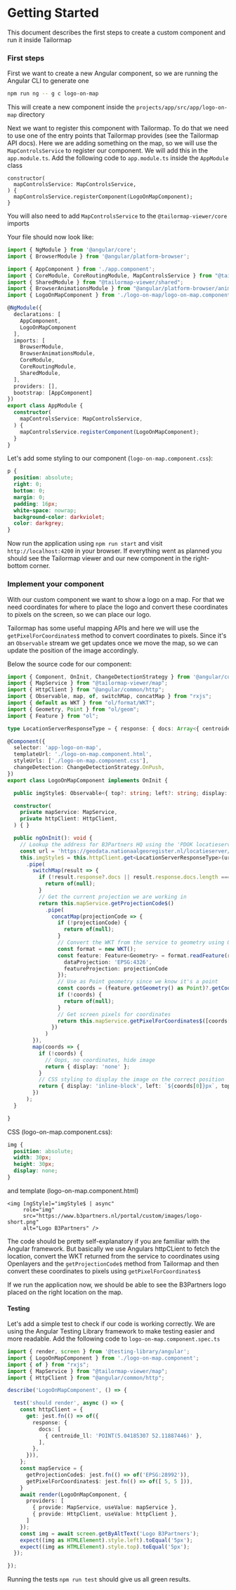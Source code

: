 # Getting Started
This document describes the first steps to create a custom component and run it inside Tailormap

### First steps

First we want to create a new Angular component, so we are running the Angular CLI to generate one

```bash
npm run ng -- g c logo-on-map
```

This will create a new component inside the `projects/app/src/app/logo-on-map` directory

Next we want to register this component with Tailormap. To do that we need to use one of the entry points that Tailormap provides (see the Tailormap API docs). Here we are adding something on the map, so we will use the `MapControlsService` to register our component. We will add this in the `app.module.ts`. Add the following code to `app.module.ts` inside the `AppModule` class

```
constructor(
  mapControlsService: MapControlsService,
) {
  mapControlsService.registerComponent(LogoOnMapComponent);
}
```

You will also need to add `MapControlsService` to the `@tailormap-viewer/core` imports

Your file should now look like:

```typescript
import { NgModule } from '@angular/core';
import { BrowserModule } from '@angular/platform-browser';

import { AppComponent } from './app.component';
import { CoreModule, CoreRoutingModule, MapControlsService } from "@tailormap-viewer/core";
import { SharedModule } from "@tailormap-viewer/shared";
import { BrowserAnimationsModule } from "@angular/platform-browser/animations";
import { LogoOnMapComponent } from './logo-on-map/logo-on-map.component';

@NgModule({
  declarations: [
    AppComponent,
    LogoOnMapComponent
  ],
  imports: [
    BrowserModule,
    BrowserAnimationsModule,
    CoreModule,
    CoreRoutingModule,
    SharedModule,
  ],
  providers: [],
  bootstrap: [AppComponent]
})
export class AppModule {
  constructor(
    mapControlsService: MapControlsService,
  ) {
    mapControlsService.registerComponent(LogoOnMapComponent);
  }
}
```

Let's add some styling to our component (`logo-on-map.component.css`):

```css
p {
  position: absolute;
  right: 0;
  bottom: 0;
  margin: 0;
  padding: 16px;
  white-space: nowrap;
  background-color: darkviolet;
  color: darkgrey;
}
```

Now run the application using `npm run start` and visit `http://localhost:4200` in your browser. If everything went as planned you should see the Tailormap viewer and our new component in the right-bottom corner. 

### Implement your component

With our custom component we want to show a logo on a map. For that we need coordinates for where to place the logo and convert these coordinates to pixels on the screen, so we can place our logo.

Tailormap has some useful mapping APIs and here we will use the `getPixelForCoordinates$` method to convert coordinates to pixels. Since it's an `Observable` stream we get updates once we move the map, so we can update the position of the image accordingly.

Below the source code for our component:

```typescript
import { Component, OnInit, ChangeDetectionStrategy } from '@angular/core';
import { MapService } from "@tailormap-viewer/map";
import { HttpClient } from "@angular/common/http";
import { Observable, map, of, switchMap, concatMap } from "rxjs";
import { default as WKT } from "ol/format/WKT";
import { Geometry, Point } from "ol/geom";
import { Feature } from "ol";

type LocationServerResponseType = { response: { docs: Array<{ centroide_ll: string }> }};

@Component({
  selector: 'app-logo-on-map',
  templateUrl: './logo-on-map.component.html',
  styleUrls: ['./logo-on-map.component.css'],
  changeDetection: ChangeDetectionStrategy.OnPush,
})
export class LogoOnMapComponent implements OnInit {

  public imgStyle$: Observable<{ top?: string; left?: string; display: string }> = of({ display: 'none' });

  constructor(
    private mapService: MapService,
    private httpClient: HttpClient,
  ) { }

  public ngOnInit(): void {
    // Lookup the address for B3Partners HQ using the 'PDOK locatieserver'
    const url = 'https://geodata.nationaalgeoregister.nl/locatieserver/v3/free?q=Zonnebaan%2012C,%203542%20EC%20Utrecht&rows=1&fl=id,bron,weergavenaam,type,centroide_rd,centroide_ll&fq=*';
    this.imgStyle$ = this.httpClient.get<LocationServerResponseType>(url)
      .pipe(
        switchMap(result => {
          if (!result.response?.docs || result.response.docs.length === 0) {
            return of(null);
          }
          // Get the current projection we are working in
          return this.mapService.getProjectionCode$()
            .pipe(
              concatMap(projectionCode => {
                if (!projectionCode) {
                  return of(null);
                }
                // Convert the WKT from the service to geometry using Openlayers
                const format = new WKT();
                const feature: Feature<Geometry> = format.readFeature(result.response.docs[0].centroide_ll, {
                  dataProjection: 'EPSG:4326',
                  featureProjection: projectionCode
                });
                // Use as Point geometry since we know it's a point
                const coords = (feature.getGeometry() as Point)?.getCoordinates();
                if (!coords) {
                  return of(null);
                }
                // Get screen pixels for coordinates
                return this.mapService.getPixelForCoordinates$([coords[0], coords[1]]);
              })
            )
        }),
        map(coords => {
          if (!coords) {
            // Oops, no coordinates, hide image
            return { display: 'none' };
          }
          // CSS styling to display the image on the correct position
          return { display: 'inline-block', left: `${coords[0]}px`, top: `${coords[1]}px` };
        })
      );
  }

}
```
CSS (logo-on-map.component.css):
```css
img {
  position: absolute;
  width: 30px;
  height: 30px;
  display: none;
}
```
and template (logo-on-map.component.html)
```angular2html
<img [ngStyle]="imgStyle$ | async"
     role="img"
     src="https://www.b3partners.nl/portal/custom/images/logo-short.png"
     alt="Logo B3Partners" />
```
The code should be pretty self-explanatory if you are familiar with the Angular framework. But basically we use Angulars httpCLient to fetch the location, convert the WKT returned from the service to coordinates using Openlayers and the `getProjectionCode$` method from Tailormap and then convert these coordinates to pixels using `getPixelForCoordinates$`

If we run the application now, we should be able to see the B3Partners logo placed on the right location on the map.

#### Testing

Let's add a simple test to check if our code is working correctly. We are using the Angular Testing Library framework to make testing easier and more readable. Add the following code to `logo-on-map.component.spec.ts`

```typescript
import { render, screen } from '@testing-library/angular';
import { LogoOnMapComponent } from './logo-on-map.component';
import { of } from "rxjs";
import { MapService } from "@tailormap-viewer/map";
import { HttpClient } from "@angular/common/http";

describe('LogoOnMapComponent', () => {

  test('should render', async () => {
    const httpClient = {
      get: jest.fn(() => of({
        response: {
          docs: [
            { centroide_ll: 'POINT(5.04185307 52.11887446)' },
          ],
        },
      })),
    };
    const mapService = {
      getProjectionCode$: jest.fn(() => of('EPSG:28992')),
      getPixelForCoordinates$: jest.fn(() => of([ 5, 5 ])),
    }
    await render(LogoOnMapComponent, {
      providers: [
        { provide: MapService, useValue: mapService },
        { provide: HttpClient, useValue: httpClient },
      ]
    });
    const img = await screen.getByAltText('Logo B3Partners');
    expect((img as HTMLElement).style.left).toEqual('5px');
    expect((img as HTMLElement).style.top).toEqual('5px');
  });

});
```
Running the tests `npm run test` should give us all green results.
